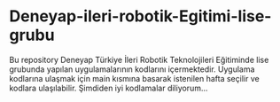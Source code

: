 # Deneyap-ileri-robotik-Egitimi-lise-grubu
Bu repository Deneyap Türkiye İleri Robotik Teknolojileri Eğitiminde lise grubunda yapılan uygulamalarının kodlarını içermektedir.
Uygulama kodlarına ulaşmak için main kısmına basarak istenilen hafta seçilir ve kodlara ulaşılabilir. Şimdiden iyi kodlamalar diliyorum...
